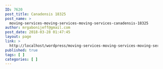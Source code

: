 ```yaml
---
ID: 7620
post_title: Canadensis 18325
post_name: >
  moving-services-moving-services-moving-services-canadensis-18325
author: mrgabonijeff@gmail.com
post_date: 2018-03-28 01:47:45
layout: page
link: >
  http://localhost/wordpress/moving-services-moving-services-moving-services-canadensis-18325/
published: true
tags: [ ]
categories: [ ]
---
```

